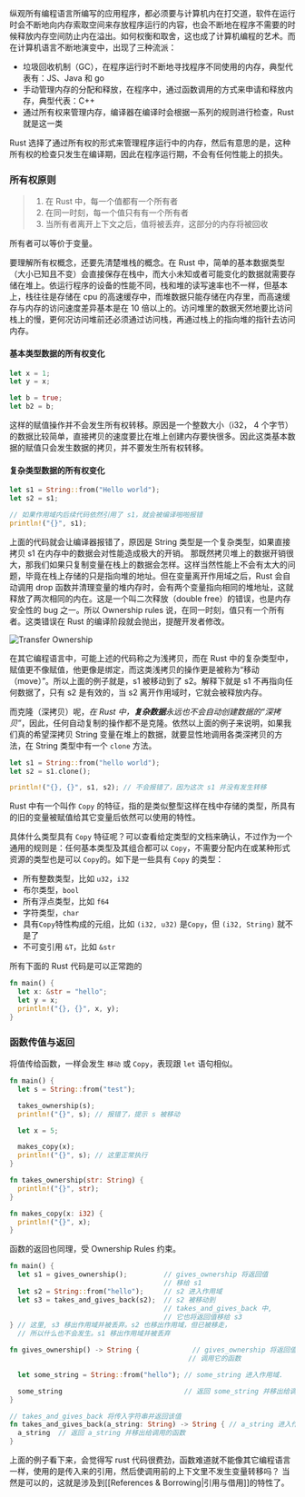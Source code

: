 纵观所有编程语言所编写的应用程序，都必须要与计算机内在打交道，软件在运行时会不断地向内存索取空间来存放程序运行的内容，也会不断地在程序不需要的时候释放内存空间防止内在溢出。如何权衡和取舍，这也成了计算机编程的艺术。而在计算机语言不断地演变中，出现了三种流派：

- 垃圾回收机制（GC），在程序运行时不断地寻找程序不同使用的内存，典型代表有：JS、Java 和 go
- 手动管理内存的分配和释放，在程序中，通过函数调用的方式来申请和释放内存，典型代表：C++
- 通过所有权来管理内存，编译器在编译时会根据一系列的规则进行检查，Rust 就是这一类

Rust 选择了通过所有权的形式来管理程序运行中的内存，然后有意思的是，这种所有权的检查只发生在编译期，因此在程序运行期，不会有任何性能上的损失。

### 所有权原则

> 1. 在 Rust 中，每一个值都有一个所有者
> 2. 在同一时刻，每一个值只有有一个所有者
> 3. 当所有者离开上下文之后，值将被丢弃，这部分的内存将被回收

所有者可以等价于变量。

要理解所有权概念，还要先清楚堆栈的概念。在 Rust 中，简单的基本数据类型（大小已知且不变）会直接保存在栈中，而大小未知或者可能变化的数据就需要存储在堆上。依运行程序的设备的性能不同，栈和堆的读写速率也不一样，但基本上，栈往往是存储在 cpu 的高速缓存中，而堆数据只能存储在内存里，而高速缓存与内存的访问速度差异基本是在 10 倍以上的。访问堆里的数据天然地要比访问栈上的慢，更何况访问堆前还必须通过访问栈，再通过栈上的指向堆的指针去访问内存。

#### 基本类型数据的所有权变化

```rust
let x = 1;
let y = x;

let b = true;
let b2 = b;
```

这样的赋值操作并不会发生所有权转移。原因是一个整数大小（i32， 4 个字节）的数据比较简单，直接拷贝的速度要比在堆上创建内存要快很多。因此这类基本数据的赋值只会发生数据的拷贝，并不要发生所有权转移。

#### 复杂类型数据的所有权变化

```rust
let s1 = String::from("Hello world");
let s2 = s1;

// 如果作用域内后续代码依然引用了 s1，就会被编译啪啪报错
println!("{}", s1);
```

上面的代码就会让编译器报错了，原因是 String 类型是一个复杂类型，如果直接拷贝 s1 在内存中的数据会对性能造成极大的开销。
那既然拷贝堆上的数据开销很大，那我们如果只复制变量在栈上的数据会怎样。这样当然性能上不会有太大的问题，毕竟在栈上存储的只是指向堆的地址。但在变量离开作用域之后，Rust 会自动调用 drop 函数并清理变量的堆内存时，会有两个变量指向相同的堆地址，这就释放了两次相同的内在。这是一个叫二次释放（double free）的错误，也是内存安全性的 bug 之一。所以 Ownership rules 说，在同一时刻，值只有一个所有者。这类错误在 Rust 的编译阶段就会抛出，提醒开发者修改。

![Transfer Ownership](http://cdn.liwuhou.cn/tmp/20230626074941.png)

在其它编程语言中，可能上述的代码称之为浅拷贝，而在 Rust 中的复杂类型中，赋值更不像赋值，他更像是绑定，而这类浅拷贝的操作更是被称为“移动（move）”。所以上面的例子就是，s1 被移动到了 s2。解释下就是 s1 不再指向任何数据了，只有 s2 是有效的，当 s2 离开作用域时，它就会被释放内存。

而克隆（深拷贝）呢，_在 Rust 中，**复杂数据**永远也不会自动创建数据的“深拷贝”_，因此，任何自动复制的操作都不是克隆。依然以上面的例子来说明，如果我们真的希望深拷贝 String 变量在堆上的数据，就要显性地调用各类深拷贝的方法，在 String 类型中有一个 `clone` 方法。

```rust
let s1 = String::from("hello world");
let s2 = s1.clone();

println!("{}, {}", s1, s2); // 不会报错了，因为这次 s1 并没有发生转移
```

Rust 中有一个叫作 `Copy` 的特征，指的是类似整型这样在栈中存储的类型，所具有的旧的变量被赋值给其它变量后依然可以使用的特性。

具体什么类型具有 `Copy` 特征呢？可以查看给定类型的文档来确认，不过作为一个通用的规则是：任何基本类型及其组合都可以 `Copy`，不需要分配内在或某种形式资源的类型也是可以 `Copy`的。如下是一些具有 `Copy` 的类型：

- 所有整数类型，比如 `u32`，`i32`
- 布尔类型，`bool`
- 所有浮点类型，比如 `f64`
- 字符类型，`char`
- 具有`Copy`特性构成的元组，比如 `(i32, u32)` 是`Copy`，但 `(i32, String)` 就不是了
- 不可变引用 `&T`，比如 `&str`

所有下面的 Rust 代码是可以正常跑的

```rust
fn main() {
  let x: &str = "hello";
  let y = x;
  println!("{}, {}", x, y);
}
```

### 函数传值与返回

将值传给函数，一样会发生 `移动` 或 `Copy`，表现跟 `let` 语句相似。

```rust
fn main() {
  let s = String::from("test");

  takes_ownership(s);
  println!("{}", s); // 报错了，提示 s 被移动

  let x = 5;

  makes_copy(x);
  println!("{}", s); // 这里正常执行
}

fn takes_ownership(str: String) {
  println!("{}", str);
}

fn makes_copy(x: i32) {
  println!("{}", x);
}
```

函数的返回也同理，受 Ownership Rules 约束。

```rust
fn main() {
  let s1 = gives_ownership();         // gives_ownership 将返回值
                                      // 移给 s1
  let s2 = String::from("hello");     // s2 进入作用域
  let s3 = takes_and_gives_back(s2);  // s2 被移动到
                                      // takes_and_gives_back 中,
                                      // 它也将返回值移给 s3
} // 这里, s3 移出作用域并被丢弃。s2 也移出作用域，但已被移走，
  // 所以什么也不会发生。s1 移出作用域并被丢弃

fn gives_ownership() -> String {             // gives_ownership 将返回值移动给
                                            // 调用它的函数

  let some_string = String::from("hello"); // some_string 进入作用域.

  some_string                              // 返回 some_string 并移出给调用的函数
}

// takes_and_gives_back 将传入字符串并返回该值
fn takes_and_gives_back(a_string: String) -> String { // a_string 进入作用域
  a_string  // 返回 a_string 并移出给调用的函数
}

```

上面的例子看下来，会觉得写 rust 代码很费劲，函数难道就不能像其它编程语言一样，使用的是传入来的引用，然后使调用前的上下文里不发生变量转移吗？
当然是可以的，这就是涉及到[[References & Borrowing|引用与借用]]的特性了。
